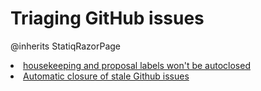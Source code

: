 # Triaging GitHub issues

@inherits StatiqRazorPage<IDocument>

<li><a href="https://github.com/reactiveui/ReactiveUI/pull/1448">housekeeping and proposal labels won't be autoclosed</a></li>
<li> <a href="~/Announcements/2017-08-25-automatic-closure-of-stale-github-issues.md">Automatic closure of stale Github issues</a></li>


